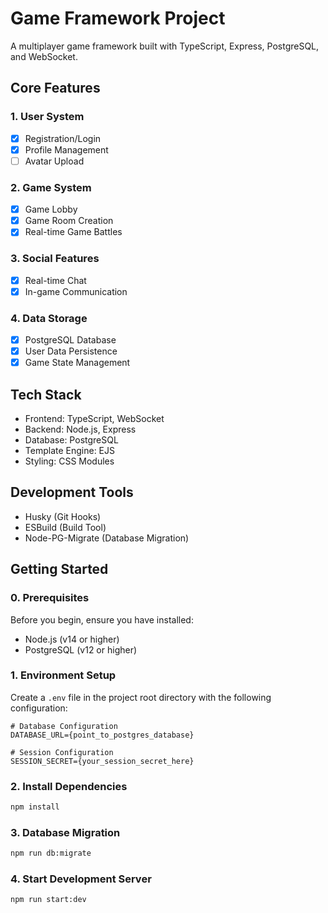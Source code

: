# Game Framework Project

A multiplayer game framework built with TypeScript, Express, PostgreSQL, and WebSocket.

## Core Features

### 1. User System

- [x] Registration/Login
- [x] Profile Management
- [ ] Avatar Upload

### 2. Game System

- [x] Game Lobby
- [x] Game Room Creation
- [x] Real-time Game Battles

### 3. Social Features

- [x] Real-time Chat
- [x] In-game Communication

### 4. Data Storage

- [x] PostgreSQL Database
- [x] User Data Persistence
- [x] Game State Management

## Tech Stack

- Frontend: TypeScript, WebSocket
- Backend: Node.js, Express
- Database: PostgreSQL
- Template Engine: EJS
- Styling: CSS Modules

## Development Tools

- Husky (Git Hooks)
- ESBuild (Build Tool)
- Node-PG-Migrate (Database Migration)

## Getting Started

### 0. Prerequisites

Before you begin, ensure you have installed:

- Node.js (v14 or higher)
- PostgreSQL (v12 or higher)

### 1. Environment Setup

Create a `.env` file in the project root directory with the following configuration:

```env
# Database Configuration
DATABASE_URL={point_to_postgres_database}

# Session Configuration
SESSION_SECRET={your_session_secret_here}
```

### 2. Install Dependencies

```bash
npm install
```

### 3. Database Migration

```bash
npm run db:migrate
```

### 4. Start Development Server

```bash
npm run start:dev
```

